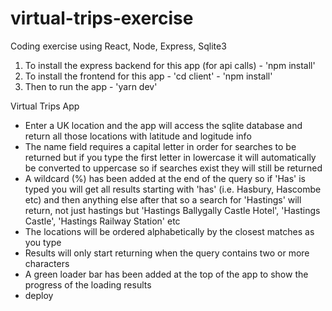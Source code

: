 # virtual-trips-exercise

Coding exercise using React, Node, Express, Sqlite3

1. To install the express backend for this app (for api calls) - 'npm install'
2. To install the frontend for this app - 'cd client' - 'npm install'
3. Then to run the app - 'yarn dev'

Virtual Trips App

- Enter a UK location and the app will access the sqlite database and return all those locations with latitude and logitude info
- The name field requires a capital letter in order for searches to be returned but if you type the first letter in lowercase it will automatically be converted to uppercase so if searches exist they will still be returned
- A wildcard (%) has been added at the end of the query so if 'Has' is typed you will get all results starting with 'has' (i.e. Hasbury, Hascombe etc) and then anything else after that so a search for 'Hastings' will return, not just hastings but 'Hastings Ballygally Castle Hotel', 'Hastings Castle', 'Hastings Railway Station' etc
- The locations will be ordered alphabetically by the closest matches as you type
- Results will only start returning when the query contains two or more characters
- A green loader bar has been added at the top of the app to show the progress of the loading results
- deploy
